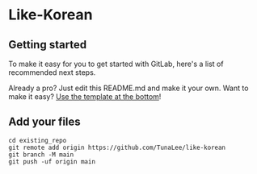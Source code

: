 
# Like-Korean



## Getting started

To make it easy for you to get started with GitLab, here's a list of recommended next steps.

Already a pro? Just edit this README.md and make it your own. Want to make it easy? [Use the template at the bottom](#editing-this-readme)!

## Add your files
```
cd existing_repo
git remote add origin https://github.com/TunaLee/like-korean
git branch -M main
git push -uf origin main
```
